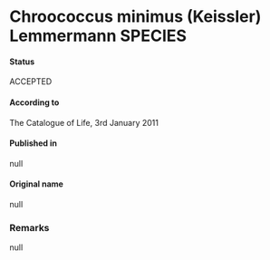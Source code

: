# Chroococcus minimus (Keissler) Lemmermann SPECIES

#### Status
ACCEPTED

#### According to
The Catalogue of Life, 3rd January 2011

#### Published in
null

#### Original name
null

### Remarks
null